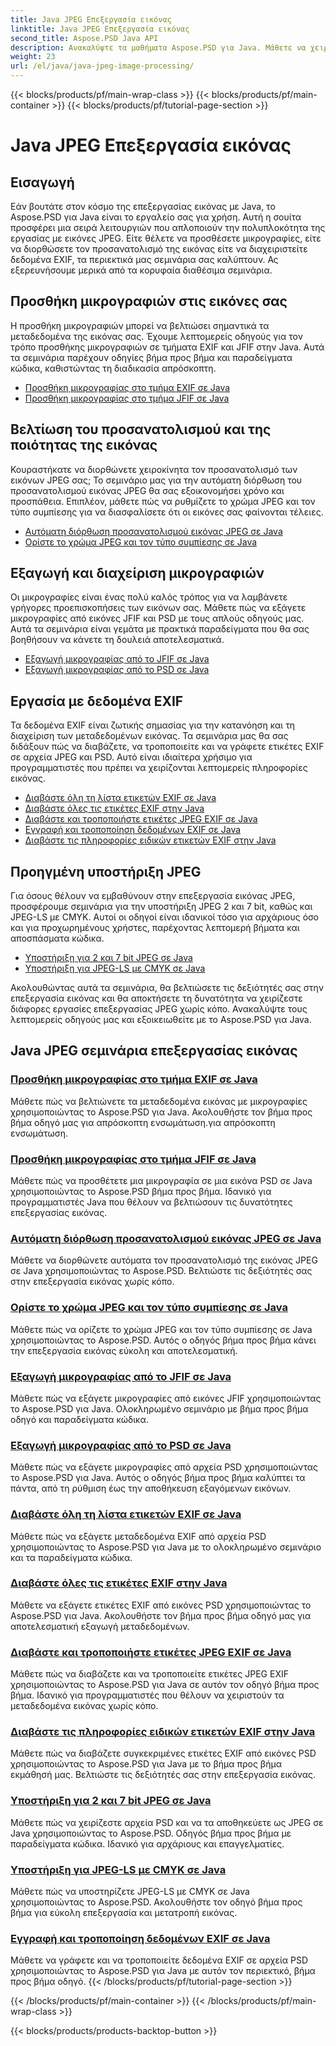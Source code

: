 ```yaml
---
title: Java JPEG Επεξεργασία εικόνας
linktitle: Java JPEG Επεξεργασία εικόνας
second_title: Aspose.PSD Java API
description: Ανακαλύψτε τα μαθήματα Aspose.PSD για Java. Μάθετε να χειρίζεστε την επεξεργασία EXIF, JFIF, JPEG και άλλα με οδηγούς βήμα προς βήμα και παραδείγματα κώδικα.
weight: 23
url: /el/java/java-jpeg-image-processing/
---
```


{{< blocks/products/pf/main-wrap-class >}}
{{< blocks/products/pf/main-container >}}
{{< blocks/products/pf/tutorial-page-section >}}

# Java JPEG Επεξεργασία εικόνας


## Εισαγωγή

Εάν βουτάτε στον κόσμο της επεξεργασίας εικόνας με Java, το Aspose.PSD για Java είναι το εργαλείο σας για χρήση. Αυτή η σουίτα προσφέρει μια σειρά λειτουργιών που απλοποιούν την πολυπλοκότητα της εργασίας με εικόνες JPEG. Είτε θέλετε να προσθέσετε μικρογραφίες, είτε να διορθώσετε τον προσανατολισμό της εικόνας είτε να διαχειριστείτε δεδομένα EXIF, τα περιεκτικά μας σεμινάρια σας καλύπτουν. Ας εξερευνήσουμε μερικά από τα κορυφαία διαθέσιμα σεμινάρια.

## Προσθήκη μικρογραφιών στις εικόνες σας

Η προσθήκη μικρογραφιών μπορεί να βελτιώσει σημαντικά τα μεταδεδομένα της εικόνας σας. Έχουμε λεπτομερείς οδηγούς για τον τρόπο προσθήκης μικρογραφιών σε τμήματα EXIF και JFIF στην Java. Αυτά τα σεμινάρια παρέχουν οδηγίες βήμα προς βήμα και παραδείγματα κώδικα, καθιστώντας τη διαδικασία απρόσκοπτη.

- [Προσθήκη μικρογραφίας στο τμήμα EXIF σε Java](./add-thumbnail-to-exif-segment-java/)
- [Προσθήκη μικρογραφίας στο τμήμα JFIF σε Java](./add-thumbnail-to-jfif-segment-java/)

## Βελτίωση του προσανατολισμού και της ποιότητας της εικόνας

Κουραστήκατε να διορθώνετε χειροκίνητα τον προσανατολισμό των εικόνων JPEG σας; Το σεμινάριο μας για την αυτόματη διόρθωση του προσανατολισμού εικόνας JPEG θα σας εξοικονομήσει χρόνο και προσπάθεια. Επιπλέον, μάθετε πώς να ρυθμίζετε το χρώμα JPEG και τον τύπο συμπίεσης για να διασφαλίσετε ότι οι εικόνες σας φαίνονται τέλειες.

- [Αυτόματη διόρθωση προσανατολισμού εικόνας JPEG σε Java](./auto-correct-jpeg-image-orientation-java/)
- [Ορίστε το χρώμα JPEG και τον τύπο συμπίεσης σε Java](./set-jpeg-color-compression-type-java/)

## Εξαγωγή και διαχείριση μικρογραφιών

Οι μικρογραφίες είναι ένας πολύ καλός τρόπος για να λαμβάνετε γρήγορες προεπισκοπήσεις των εικόνων σας. Μάθετε πώς να εξάγετε μικρογραφίες από εικόνες JFIF και PSD με τους απλούς οδηγούς μας. Αυτά τα σεμινάρια είναι γεμάτα με πρακτικά παραδείγματα που θα σας βοηθήσουν να κάνετε τη δουλειά αποτελεσματικά.

- [Εξαγωγή μικρογραφίας από το JFIF σε Java](./extract-thumbnail-from-jfif-java/)
- [Εξαγωγή μικρογραφίας από το PSD σε Java](./extract-thumbnail-from-psd-java/)

## Εργασία με δεδομένα EXIF

Τα δεδομένα EXIF είναι ζωτικής σημασίας για την κατανόηση και τη διαχείριση των μεταδεδομένων εικόνας. Τα σεμινάρια μας θα σας διδάξουν πώς να διαβάζετε, να τροποποιείτε και να γράφετε ετικέτες EXIF σε αρχεία JPEG και PSD. Αυτό είναι ιδιαίτερα χρήσιμο για προγραμματιστές που πρέπει να χειρίζονται λεπτομερείς πληροφορίες εικόνας.

- [Διαβάστε όλη τη λίστα ετικετών EXIF σε Java](./read-all-exif-tag-list-java/)
- [Διαβάστε όλες τις ετικέτες EXIF στην Java](./read-all-exif-tags-java/)
- [Διαβάστε και τροποποιήστε ετικέτες JPEG EXIF σε Java](./read-modify-jpeg-exif-tags-java/)
- [Εγγραφή και τροποποίηση δεδομένων EXIF σε Java](./write-modify-exif-data-java/)
- [Διαβάστε τις πληροφορίες ειδικών ετικετών EXIF στην Java](./read-specific-exif-tags-info-java/)

## Προηγμένη υποστήριξη JPEG

Για όσους θέλουν να εμβαθύνουν στην επεξεργασία εικόνας JPEG, προσφέρουμε σεμινάρια για την υποστήριξη JPEG 2 και 7 bit, καθώς και JPEG-LS με CMYK. Αυτοί οι οδηγοί είναι ιδανικοί τόσο για αρχάριους όσο και για προχωρημένους χρήστες, παρέχοντας λεπτομερή βήματα και αποσπάσματα κώδικα.

- [Υποστήριξη για 2 και 7 bit JPEG σε Java](./support-2-7-bits-jpeg-java/)
- [Υποστήριξη για JPEG-LS με CMYK σε Java](./support-jpeg-ls-cmyk-java/)

Ακολουθώντας αυτά τα σεμινάρια, θα βελτιώσετε τις δεξιότητές σας στην επεξεργασία εικόνας και θα αποκτήσετε τη δυνατότητα να χειρίζεστε διάφορες εργασίες επεξεργασίας JPEG χωρίς κόπο. Ανακαλύψτε τους λεπτομερείς οδηγούς μας και εξοικειωθείτε με το Aspose.PSD για Java.
## Java JPEG σεμινάρια επεξεργασίας εικόνας
### [Προσθήκη μικρογραφίας στο τμήμα EXIF σε Java](./add-thumbnail-to-exif-segment-java/)
Μάθετε πώς να βελτιώνετε τα μεταδεδομένα εικόνας με μικρογραφίες χρησιμοποιώντας το Aspose.PSD για Java. Ακολουθήστε τον βήμα προς βήμα οδηγό μας για απρόσκοπτη ενσωμάτωση.για απρόσκοπτη ενσωμάτωση.
### [Προσθήκη μικρογραφίας στο τμήμα JFIF σε Java](./add-thumbnail-to-jfif-segment-java/)
Μάθετε πώς να προσθέτετε μια μικρογραφία σε μια εικόνα PSD σε Java χρησιμοποιώντας το Aspose.PSD βήμα προς βήμα. Ιδανικό για προγραμματιστές Java που θέλουν να βελτιώσουν τις δυνατότητες επεξεργασίας εικόνας.
### [Αυτόματη διόρθωση προσανατολισμού εικόνας JPEG σε Java](./auto-correct-jpeg-image-orientation-java/)
Μάθετε να διορθώνετε αυτόματα τον προσανατολισμό της εικόνας JPEG σε Java χρησιμοποιώντας το Aspose.PSD. Βελτιώστε τις δεξιότητές σας στην επεξεργασία εικόνας χωρίς κόπο.
### [Ορίστε το χρώμα JPEG και τον τύπο συμπίεσης σε Java](./set-jpeg-color-compression-type-java/)
Μάθετε πώς να ορίζετε το χρώμα JPEG και τον τύπο συμπίεσης σε Java χρησιμοποιώντας το Aspose.PSD. Αυτός ο οδηγός βήμα προς βήμα κάνει την επεξεργασία εικόνας εύκολη και αποτελεσματική.
### [Εξαγωγή μικρογραφίας από το JFIF σε Java](./extract-thumbnail-from-jfif-java/)
Μάθετε πώς να εξάγετε μικρογραφίες από εικόνες JFIF χρησιμοποιώντας το Aspose.PSD για Java. Ολοκληρωμένο σεμινάριο με βήμα προς βήμα οδηγό και παραδείγματα κώδικα.
### [Εξαγωγή μικρογραφίας από το PSD σε Java](./extract-thumbnail-from-psd-java/)
Μάθετε πώς να εξάγετε μικρογραφίες από αρχεία PSD χρησιμοποιώντας το Aspose.PSD για Java. Αυτός ο οδηγός βήμα προς βήμα καλύπτει τα πάντα, από τη ρύθμιση έως την αποθήκευση εξαγόμενων εικόνων.
### [Διαβάστε όλη τη λίστα ετικετών EXIF σε Java](./read-all-exif-tag-list-java/)
Μάθετε πώς να εξάγετε μεταδεδομένα EXIF από αρχεία PSD χρησιμοποιώντας το Aspose.PSD για Java με το ολοκληρωμένο σεμινάριο και τα παραδείγματα κώδικα.
### [Διαβάστε όλες τις ετικέτες EXIF στην Java](./read-all-exif-tags-java/)
Μάθετε να εξάγετε ετικέτες EXIF από εικόνες PSD χρησιμοποιώντας το Aspose.PSD για Java. Ακολουθήστε τον βήμα προς βήμα οδηγό μας για αποτελεσματική εξαγωγή μεταδεδομένων.
### [Διαβάστε και τροποποιήστε ετικέτες JPEG EXIF σε Java](./read-modify-jpeg-exif-tags-java/)
Μάθετε πώς να διαβάζετε και να τροποποιείτε ετικέτες JPEG EXIF χρησιμοποιώντας το Aspose.PSD για Java σε αυτόν τον οδηγό βήμα προς βήμα. Ιδανικό για προγραμματιστές που θέλουν να χειριστούν τα μεταδεδομένα εικόνας χωρίς κόπο.
### [Διαβάστε τις πληροφορίες ειδικών ετικετών EXIF στην Java](./read-specific-exif-tags-info-java/)
Μάθετε πώς να διαβάζετε συγκεκριμένες ετικέτες EXIF από εικόνες PSD χρησιμοποιώντας το Aspose.PSD για Java με το βήμα προς βήμα εκμάθησή μας. Βελτιώστε τις δεξιότητές σας στην επεξεργασία εικόνας.
### [Υποστήριξη για 2 και 7 bit JPEG σε Java](./support-2-7-bits-jpeg-java/)
Μάθετε πώς να χειρίζεστε αρχεία PSD και να τα αποθηκεύετε ως JPEG σε Java χρησιμοποιώντας το Aspose.PSD. Οδηγός βήμα προς βήμα με παραδείγματα κώδικα. Ιδανικό για αρχάριους και επαγγελματίες.
### [Υποστήριξη για JPEG-LS με CMYK σε Java](./support-jpeg-ls-cmyk-java/)
Μάθετε πώς να υποστηρίζετε JPEG-LS με CMYK σε Java χρησιμοποιώντας το Aspose.PSD. Ακολουθήστε τον οδηγό βήμα προς βήμα για εύκολη επεξεργασία και μετατροπή εικόνας.
### [Εγγραφή και τροποποίηση δεδομένων EXIF σε Java](./write-modify-exif-data-java/)
Μάθετε να γράφετε και να τροποποιείτε δεδομένα EXIF σε αρχεία PSD χρησιμοποιώντας το Aspose.PSD για Java με αυτόν τον περιεκτικό, βήμα προς βήμα οδηγό.
{{< /blocks/products/pf/tutorial-page-section >}}

{{< /blocks/products/pf/main-container >}}
{{< /blocks/products/pf/main-wrap-class >}}

{{< blocks/products/products-backtop-button >}}
